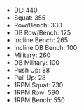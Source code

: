 * DL: 440
*  Squat: 355
*  Row/Bench: 330
*  DB Row/Bench: 125
*  Incline Bench: 265
*  Incline DB Bench: 100
*  Military: 260
*  DB Military: 100
*  Push Up: 88
*  Pull Up: 28
*  1RPM Squat: 730
*  1RPM Row: 590
*  1RPM Bench: 550
